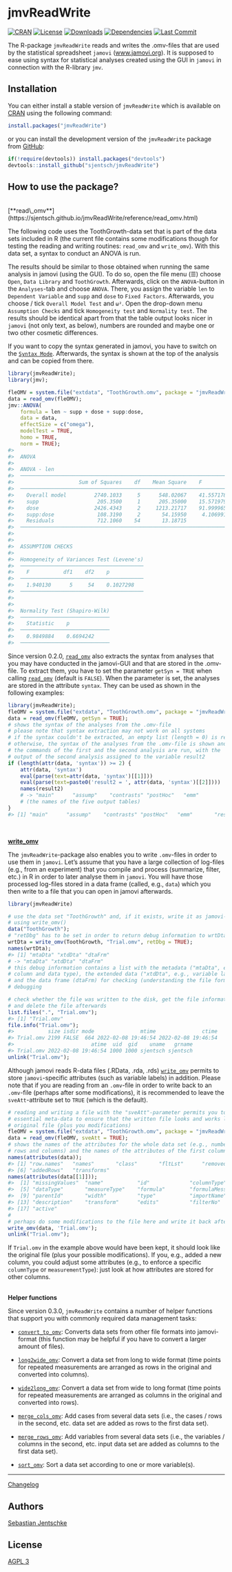 
<!-- README.md is generated from README.Rmd. Please edit that file -->

# jmvReadWrite

<!-- badges: start -->

[![CRAN](http://www.r-pkg.org/badges/version/jmvReadWrite)](https://cran.r-project.org/package=jmvReadWrite)
[![License](https://img.shields.io/badge/License-AGPL%20v3-green.svg)](https://www.gnu.org/licenses/agpl-3.0.html)
[![Downloads](https://cranlogs.r-pkg.org/badges/jmvReadWrite?color=brightgreen)](https://cran.r-project.org/package=jmvReadWrite)
[![Dependencies](https://tinyverse.netlify.com/badge/jmvReadWrite)](https://cran.r-project.org/package=jmvReadWrite)
[![Last
Commit](https://img.shields.io/github/last-commit/sjentsch/jmvReadWrite)](https://github.com/sjentsch/jmvReadWrite)
<!-- badges: end -->

<!---
[//]: [![Build Status](https://travis-ci.com/sjentsch/jmvReadWrite.svg)](https://travis-ci.com/sjentsch/jmvReadWrite)
[//]: [![CI](https://github.com/sjentsch/jmvReadWrite/workflows/ci/badge.svg)](https://github.com/sjentsch/jmvReadWrite/actions?query=workflow%3Aci)
--->

The R-package `jmvReadWrite` reads and writes the .omv-files that are
used by the statistical spreadsheet `jamovi` (www.jamovi.org). It is
supposed to ease using syntax for statistical analyses created using the
GUI in `jamovi` in connection with the R-library `jmv`.

## Installation

You can either install a stable version of `jmvReadWrite` which is
available on [CRAN](https://cran.r-project.org/package=jmvReadWrite)
using the following command:

``` r
install.packages("jmvReadWrite")
```

or you can install the development version of the `jmvReadWrite` package
from [GitHub](https://github.com/sjentsch/jmvReadWrite):

``` r
if(!require(devtools)) install.packages("devtools")
devtools::install_github("sjentsch/jmvReadWrite")
```

## How to use the package?

<br />
[**read\_omv**](https://sjentsch.github.io/jmvReadWrite/reference/read_omv.html)

The following code uses the ToothGrowth-data set that is part of the
data sets included in R (the current file contains some modifications
though for testing the reading and writing routines: `read_omv` and
`write_omv`). With this data set, a syntax to conduct an ANOVA is run.

The results should be similar to those obtained when running the same
analysis in jamovi (using the GUI). To do so, open the file menu (☰)
choose `Open`, `Data Library` and `ToothGrowth`. Afterwards, click on
the `ANOVA`-button in the `Analyses`-tab and choose `ANOVA`. There, you
assign the variable `len` to `Dependent Variable` and `supp` and `dose`
to `Fixed Factors`. Afterwards, you choose / tick `Overall Model Test`
and `ω²`. Open the drop-down menu `Assumption Checks` and tick
`Homogeneity test` and `Normality test`. The results should be identical
apart from that the table output looks nicer in `jamovi` (not only text,
as below), numbers are rounded and maybe one or two other cosmetic
differences.

If you want to copy the syntax generated in jamovi, you have to switch
on the [`Syntax
Mode`](https://jamovi.readthedocs.io/en/latest/_pages/um_6_syntax_mode.html).
Afterwards, the syntax is shown at the top of the analysis and can be
copied from there.

``` r
library(jmvReadWrite);
library(jmv);

fleOMV = system.file("extdata", "ToothGrowth.omv", package = "jmvReadWrite");
data = read_omv(fleOMV);
jmv::ANOVA(
    formula = len ~ supp + dose + supp:dose,
    data = data,
    effectSize = c("omega"),
    modelTest = TRUE,
    homo = TRUE,
    norm = TRUE);
#> 
#>  ANOVA
#> 
#>  ANOVA - len                                                                                      
#>  ──────────────────────────────────────────────────────────────────────────────────────────────── 
#>                     Sum of Squares    df    Mean Square    F            p             ω²          
#>  ──────────────────────────────────────────────────────────────────────────────────────────────── 
#>    Overall model         2740.1033     5      548.02067    41.557178    < .0000001                
#>    supp                   205.3500     1      205.35000    15.571979     0.0002312    0.0554519   
#>    dose                  2426.4343     2     1213.21717    91.999965    < .0000001    0.6925788   
#>    supp:dose              108.3190     2       54.15950     4.106991     0.0218603    0.0236466   
#>    Residuals              712.1060    54       13.18715                                           
#>  ──────────────────────────────────────────────────────────────────────────────────────────────── 
#> 
#> 
#>  ASSUMPTION CHECKS
#> 
#>  Homogeneity of Variances Test (Levene's) 
#>  ──────────────────────────────────────── 
#>    F           df1    df2    p           
#>  ──────────────────────────────────────── 
#>    1.940130      5     54    0.1027298   
#>  ──────────────────────────────────────── 
#> 
#> 
#>  Normality Test (Shapiro-Wilk) 
#>  ───────────────────────────── 
#>    Statistic    p           
#>  ───────────────────────────── 
#>    0.9849884    0.6694242   
#>  ─────────────────────────────
```

Since version 0.2.0,
[`read_omv`](https://sjentsch.github.io/jmvReadWrite/reference/read_omv.html)
also extracts the syntax from analyses that you may have conducted in
the jamovi-GUI and that are stored in the .omv-file. To extract them,
you have to set the parameter `getSyn = TRUE` when calling
[`read_omv`](https://sjentsch.github.io/jmvReadWrite/reference/read_omv.html)
(default is `FALSE`). When the parameter is set, the analyses are stored
in the attribute `syntax`. They can be used as shown in the following
examples:

``` r
library(jmvReadWrite);
fleOMV = system.file("extdata", "ToothGrowth.omv", package = "jmvReadWrite");
data = read_omv(fleOMV, getSyn = TRUE);
# shows the syntax of the analyses from the .omv-file
# please note that syntax extraction may not work on all systems
# if the syntax couldn't be extracted, an empty list (length = 0) is returned,
# otherwise, the syntax of the analyses from the .omv-file is shown and  
# the commands of the first and the second analysis are run, with the
# output of the second analysis assigned to the variable result2
if (length(attr(data, 'syntax')) >= 2) {
    attr(data, 'syntax')
    eval(parse(text=attr(data, 'syntax')[[1]]))
    eval(parse(text=paste0('result2 = ', attr(data, 'syntax')[[2]])))
    names(result2)
    # -> "main"      "assump"    "contrasts" "postHoc"   "emm"
    # (the names of the five output tables)
}
#> [1] "main"      "assump"    "contrasts" "postHoc"   "emm"       "residsOV"
```

<br/>

[**write\_omv**](https://sjentsch.github.io/jmvReadWrite/reference/write_omv.html)

The `jmvReadWrite`-package also enables you to write `.omv`-files in
order to use them in `jamovi`. Let’s assume that you have a large
collection of log-files (e.g., from an experiment) that you compile and
process (summarize, filter, etc.) in R in order to later analyse them in
`jamovi`. You will have those processed log-files stored in a data frame
(called, e.g., `data`) which you then write to a file that you can open
in jamovi afterwards.

``` r
library(jmvReadWrite)

# use the data set "ToothGrowth" and, if it exists, write it as jamovi-file
# using write_omv()
data("ToothGrowth");
# "retDbg" has to be set in order to return debug information to wrtDta
wrtDta = write_omv(ToothGrowth, "Trial.omv", retDbg = TRUE);
names(wrtDta);
#> [1] "mtaDta" "xtdDta" "dtaFrm"
# -> "mtaDta" "xtdDta" "dtaFrm"
# this debug information contains a list with the metadata ("mtaDta", e.g.,
# column and data type), the extended data ("xtdDta", e.g., variable lables),
# and the data frame (dtaFrm) for checking (understanding the file format) and
# debugging

# check whether the file was written to the disk, get the file information (size, etc.)
# and delete the file afterwards
list.files(".", "Trial.omv");
#> [1] "Trial.omv"
file.info("Trial.omv");
#>           size isdir mode               mtime               ctime
#> Trial.omv 2199 FALSE  664 2022-02-08 19:46:54 2022-02-08 19:46:54
#>                         atime  uid  gid    uname   grname
#> Trial.omv 2022-02-08 19:46:54 1000 1000 sjentsch sjentsch
unlink("Trial.omv");
```

Although jamovi reads R-data files (.RData, .rda, .rds)
[`write_omv`](https://sjentsch.github.io/jmvReadWrite/reference/write_omv.html)
permits to store `jamovi`-specific attributes (such as variable labels)
in addition. Please note that if you are reading from an `.omv`-file in
order to write back to an `.omv`-file (perhaps after some
modifications), it is recommended to leave the `sveAtt`-attribute set to
`TRUE` (which is the default).

``` r
# reading and writing a file with the "sveAtt"-parameter permits you to keep
# essential meta-data to ensure that the written file looks and works like the
# original file (plus you modifications)
fleOMV = system.file("extdata", "ToothGrowth.omv", package = "jmvReadWrite");
data = read_omv(fleOMV, sveAtt = TRUE);
# shows the names of the attributes for the whole data set (e.g., number of
# rows and columns) and the names of the attributes of the first column
names(attributes(data));
#> [1] "row.names"   "names"       "class"       "fltLst"      "removedRows"
#> [6] "addedRows"   "transforms"
names(attributes(data[[1]]));
#>  [1] "missingValues"  "name"           "id"             "columnType"    
#>  [5] "dataType"       "measureType"    "formula"        "formulaMessage"
#>  [9] "parentId"       "width"          "type"           "importName"    
#> [13] "description"    "transform"      "edits"          "filterNo"      
#> [17] "active"
#
# perhaps do some modifications to the file here and write it back afterwards
write_omv(data, 'Trial.omv');
unlink("Trial.omv");
```

If `Trial.omv` in the example above would have been kept, it should look
like the original file (plus your possible modifications). If you, e.g.,
added a new column, you could adjust some attributes (e.g., to enforce a
specific `columnType` or `measurementType`): just look at how attributes
are stored for other columns. <br /><br />

**Helper functions**

Since version 0.3.0, `jmvReadWrite` contains a number of helper
functions that support you with commonly required data management tasks:

  - [`convert_to_omv`](https://sjentsch.github.io/jmvReadWrite/reference/convert_to_omv.html):
    Converts data sets from other file formats into jamovi-format (this
    function may be helpful if you have to convert a larger amount of
    files).

  - [`long2wide_omv`](https://sjentsch.github.io/jmvReadWrite/reference/long2wide_omv.html):
    Convert a data set from long to wide format (time points for
    repeated measurements are arranged as rows in the original and
    converted into columns).

  - [`wide2long_omv`](https://sjentsch.github.io/jmvReadWrite/reference/wide2long_omv.html):
    Convert a data set from wide to long format (time points for
    repeated measurements are arranged as columns in the original and
    converted into rows).

  - [`merge_cols_omv`](https://sjentsch.github.io/jmvReadWrite/reference/merge_cols_omv.html):
    Add cases from several data sets (i.e., the cases / rows in the
    second, etc. data set are added as rows to the first data set).

  - [`merge_rows_omv`](https://sjentsch.github.io/jmvReadWrite/reference/merge_rows_omv.html):
    Add variables from several data sets (i.e., the variables / columns
    in the second, etc. input data set are added as columns to the first
    data set).

  - [`sort_omv`](https://sjentsch.github.io/jmvReadWrite/reference/sort_omv.html):
    Sort a data set according to one or more variable(s).

-----

[Changelog](https://github.com/sjentsch/jmvReadWrite/blob/main/NEWS.md)

## Authors

[Sebastian Jentschke](https://www.uib.no/en/persons/Sebastian.Jentschke)

## License

[AGPL 3](https://github.com/sjentsch/jmvReadWrite/blob/main/LICENSE)
